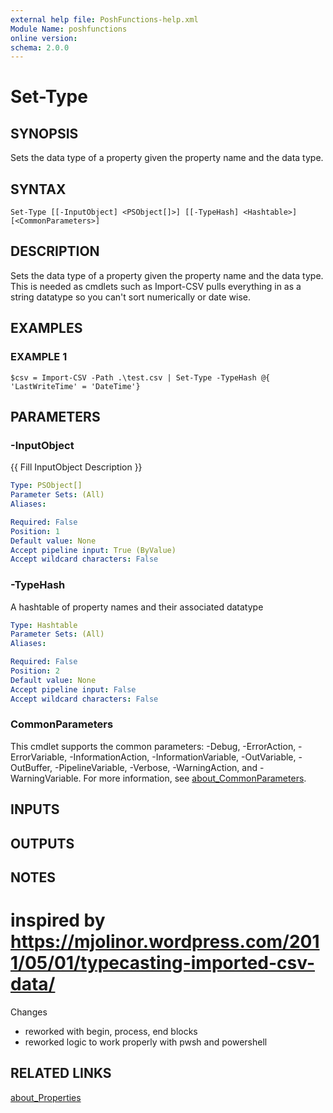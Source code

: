 ```yaml
---
external help file: PoshFunctions-help.xml
Module Name: poshfunctions
online version:
schema: 2.0.0
---
```


# Set-Type

## SYNOPSIS
Sets the data type of a property given the property name and the data type.

## SYNTAX

```
Set-Type [[-InputObject] <PSObject[]>] [[-TypeHash] <Hashtable>] [<CommonParameters>]
```

## DESCRIPTION
Sets the data type of a property given the property name and the data type.
This is needed as cmdlets such as Import-CSV pulls everything in as a string
datatype so you can't sort numerically or date wise.

## EXAMPLES

### EXAMPLE 1
```
$csv = Import-CSV -Path .\test.csv | Set-Type -TypeHash @{ 'LastWriteTime' = 'DateTime'}
```

## PARAMETERS

### -InputObject
{{ Fill InputObject Description }}

```yaml
Type: PSObject[]
Parameter Sets: (All)
Aliases:

Required: False
Position: 1
Default value: None
Accept pipeline input: True (ByValue)
Accept wildcard characters: False
```

### -TypeHash
A hashtable of property names and their associated datatype

```yaml
Type: Hashtable
Parameter Sets: (All)
Aliases:

Required: False
Position: 2
Default value: None
Accept pipeline input: False
Accept wildcard characters: False
```

### CommonParameters
This cmdlet supports the common parameters: -Debug, -ErrorAction, -ErrorVariable, -InformationAction, -InformationVariable, -OutVariable, -OutBuffer, -PipelineVariable, -Verbose, -WarningAction, and -WarningVariable. For more information, see [about_CommonParameters](http://go.microsoft.com/fwlink/?LinkID=113216).

## INPUTS

## OUTPUTS

## NOTES
# inspired by https://mjolinor.wordpress.com/2011/05/01/typecasting-imported-csv-data/

Changes
* reworked with begin, process, end blocks
* reworked logic to work properly with pwsh and powershell

## RELATED LINKS

[about_Properties]()

